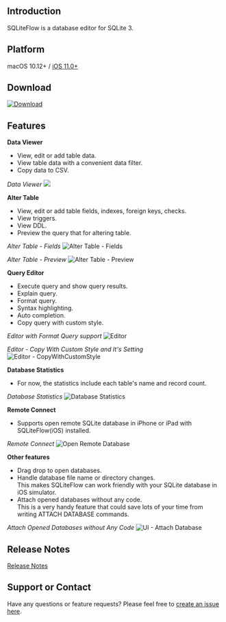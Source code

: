 ## Introduction
SQLiteFlow is a database editor for SQLite 3.

## Platform
macOS 10.12+ / [iOS 11.0+](iOS)

## Download
[![Download](macOS/DownloadOnTheMacAppStore.svg)](macappstores://itunes.apple.com/app/id1378587993)

## Features

**Data Viewer**

- View, edit or add table data.
- View table data with a convenient data filter.
- Copy data to CSV.

*Data Viewer*
![](macOS/DataView.png)

**Alter Table**

- View, edit or add table fields, indexes, foreign keys, checks.
- View triggers.
- View DDL.
- Preview the query that for altering table.


*Alter Table - Fields*
![Alter Table - Fields](macOS/AlterTable.png)

*Alter Table - Preview*
![Alter Table - Preview](macOS/AlterPreview.png)

**Query Editor**

- Execute query and show query results.
- Explain query.
- Format query.
- Syntax highlighting.
- Auto completion.
- Copy query with custom style.

*Editor with Format Query support*
![Editor](macOS/Editor.png)

*Editor - Copy With Custom Style and It's Setting*
![Editor - CopyWithCustomStyle](macOS/CopyWithCustomStyle.png)

**Database Statistics**
- For now, the statistics include each table's name and record count.

*Database Statistics*
![Database Statistics](macOS/Statistics.png)

**Remote Connect**
- Supports open remote SQLite database in iPhone or iPad with SQLiteFlow(iOS) installed.

*Remote Connect*
![Open Remote Database](macOS/RemoteConnect.png)

**Other features**

- Drag drop to open databases.
- Handle database file name or directory changes.<br/>
  This makes SQLiteFlow can work friendly with your SQLite database in iOS simulator.
- Attach opened databases without any code.<br/>
  This is a very handy feature that could save lots of your time from writing ATTACH DATABASE commands.

*Attach Opened Databases without Any Code*
![UI - Attach Database](macOS/AttachDatabase.png)

## Release Notes
[Release Notes](ReleaseNotes)

## Support or Contact

Have any questions or feature requests? Please feel free to [create an issue here](https://github.com/SQLiteFlow/SQLiteFlow-Issues/issues).

